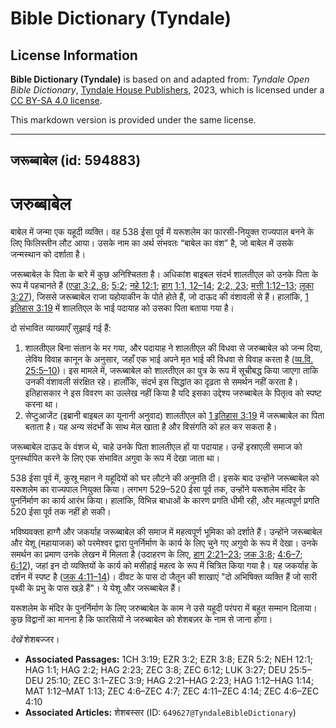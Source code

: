 # Bible Dictionary (Tyndale)

## License Information

**Bible Dictionary (Tyndale)** is based on and adapted from: _Tyndale Open Bible Dictionary_, [Tyndale House Publishers](https://tyndaleopenresources.com/), 2023, which is licensed under a [CC BY-SA 4.0 license](https://creativecommons.org/licenses/by-sa/4.0/legalcode.en).

This markdown version is provided under the same license.



--------------------------------

## जरूब्बाबेल (id: 594883)

जरुब्बाबेल
==========

बाबेल में जन्मा एक यहूदी व्यक्ति। वह 538 ईसा पूर्व में यरूशलेम का फारसी\-नियुक्त राज्यपाल बनने के लिए फिलिस्तीन लौट आया। उसके नाम का अर्थ संभवतः “बाबेल का वंश” है, जो बाबेल में उसके जन्मस्थान को दर्शाता है।

जरूब्बाबेल के पिता के बारे में कुछ अनिश्चितता है। अधिकांश बाइबल संदर्भ शालतीएल को उनके पिता के रूप में पहचानते हैं ([एज्रा 3:2, 8](https://ref.ly/Ezra3:2); [5:2](https://ref.ly/Ezra5:2); [नहे 12:1](https://ref.ly/Neh12:1); [हाग् 1:1, 12–14](https://ref.ly/Hag1:1); [2:2, 23](https://ref.ly/Hag2:2); [मत्ती 1:12–13](https://ref.ly/Matt1:12-Matt1:13); [लूका 3:27](https://ref.ly/Luke3:27)), जिससे जरूब्बाबेल राजा यहोयाकीन के पोते होते हैं, जो दाऊद की वंशावली से हैं। हालांकि, [1 इतिहास 3:19](https://ref.ly/1Chr3:19) में शालतिएल के भाई पदायाह को उसका पिता बताया गया है।

दो संभावित व्याख्याएँ सुझाई गई हैं:

1. शालतीएल बिना संतान के मर गया, और पदायाह ने शालतीएल की विधवा से जरुब्बाबेल को जन्म दिया, लेविय विवाह कानून के अनुसार, जहाँ एक भाई अपने मृत भाई की विधवा से विवाह करता है ([व्य.वि. 25:5–10](https://ref.ly/Deut25:5-Deut25:10))। इस मामले में, जरूब्बाबेल को शालतीएल का पुत्र के रूप में सूचीबद्ध किया जाएगा ताकि उनकी वंशावली संरक्षित रहे। हालाँकि, संदर्भ इस सिद्धांत का दृढ़ता से समर्थन नहीं करता है। इतिहासकार ने इस विवरण का उल्लेख नहीं किया है यदि इसका उद्देश्य जरुब्बाबेल के पितृत्व को स्पष्ट करना था।
2. सेप्टुआजेंट (इब्रानी बाइबल का यूनानी अनुवाद) शालतीएल को [1 इतिहास 3:19](https://ref.ly/1Chr3:19) में जरूब्बाबेल का पिता बताता है। यह अन्य संदर्भों के साथ मेल खाता है और विसंगति को हल कर सकता है।

जरूब्बाबेल दाऊद के वंशज थे, चाहे उनके पिता शालतीएल हों या पदायाह। उन्हें इस्राएली समाज को पुनर्स्थापित करने के लिए एक संभावित अगुवा के रूप में देखा जाता था।

538 ईसा पूर्व में, कुस्रू महान ने यहूदियों को घर लौटने की अनुमति दी। इसके बाद उन्होंने जरूब्बाबेल को यरूशलेम का राज्यपाल नियुक्त किया। लगभग 529–520 ईसा पूर्व तक, उन्होंने यरूशलेम मंदिर के पुनर्निर्माण का कार्य आरंभ किया। हालांकि, विभिन्न बाधाओं के कारण प्रगति धीमी रही, और महत्वपूर्ण प्रगति 520 ईसा पूर्व तक नहीं हो सकी।

भविष्यवक्ता हाग्गै और जकर्याह जरूब्बाबेल की समाज में महत्वपूर्ण भूमिका को दर्शाते हैं। उन्होंने जरूब्बाबेल और येशू (महायाजक) को परमेश्वर द्वारा पुनर्निर्माण के कार्य के लिए चुने गए अगुवो के रूप में देखा। उनके समर्थन का प्रमाण उनके लेखन में मिलता है (उदाहरण के लिए, [हाग् 2:21–23](https://ref.ly/Hag2:21-Hag2:23); [जक 3:8](https://ref.ly/Zech3:8); [4:6–7](https://ref.ly/Zech4:6-Zech4:7); [6:12](https://ref.ly/Zech6:12)), जहां इन दो व्यक्तियों के कार्य को मसीहाई महत्व के रूप में चित्रित किया गया है। यह जकर्याह के दर्शन में स्पष्ट है ([जक 4:11–14](https://ref.ly/Zech4:11-Zech4:14))। दीवट के पास दो जैतून की शाखाएं "दो अभिषिक्त व्यक्ति हैं जो सारी पृथ्वी के प्रभु के पास खड़े हैं"। ये येशू और जरूब्बाबेल हैं।

यरूशलेम के मंदिर के पुनर्निर्माण के लिए जरुब्बाबेल के काम ने उसे यहूदी परंपरा में बहुत सम्मान दिलाया। कुछ विद्वानों का मानना ​​है कि फारसियों ने जरुब्बाबेल को शेशबज़र के नाम से जाना होगा।

*देखें* शेशबज्जर। 

* **Associated Passages:** 1CH 3:19; EZR 3:2; EZR 3:8; EZR 5:2; NEH 12:1; HAG 1:1; HAG 2:2; HAG 2:23; ZEC 3:8; ZEC 6:12; LUK 3:27; DEU 25:5–DEU 25:10; ZEC 3:1–ZEC 3:9; HAG 2:21–HAG 2:23; HAG 1:12–HAG 1:14; MAT 1:12–MAT 1:13; ZEC 4:6–ZEC 4:7; ZEC 4:11–ZEC 4:14; ZEC 4:6–ZEC 4:10
* **Associated Articles:** शेशबस्सर (ID: `649627@TyndaleBibleDictionary`)

